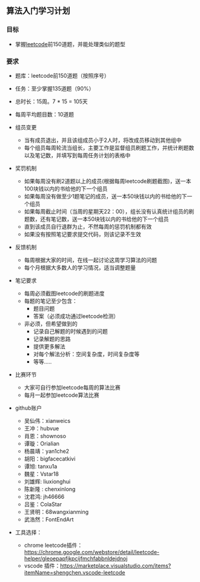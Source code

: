 ## 算法入门学习计划

### 目标

- 掌握[leetcode](https://leetcode-cn.com/)前150道题，并能处理类似的题型

### 要求

- 题库：leetcode前150道题（按照序号）
- 任务：至少掌握135道题（90%）
- 总时长：15周。7 * 15 = 105天
- 每周平均题目数：10道题
- 组员变更
  - 当有成员退出，并且该组成员小于2人时，将改成员移动到其他组中
  - 每个组员每周轮流当组长，主要工作是监督组员刷题工作，并统计刷题数以及笔记数，并填写到每周任务计划的表格中
- 奖罚机制
  - 如果每周没有刷2道题以上的成员(根据每周leetcode刷题截图)，送一本100块钱以内的书给他的下一个组员
  - 如果每周没有做至少1题笔记的成员，送一本50块钱以内的书给他的下一个组员
  - 如果每周截止时间（当周的星期天22：00），组长没有认真统计组员的刷题数，还有笔记数，送一本50块钱以内的书给他的下一个组员
  - 直到该成员自行退群为止，不然每周的惩罚机制都有效
  - 如果没有按照笔记要求提交代码，则该记录不生效
- 反馈机制
  - 每周根据大家的时间，在线一起讨论这周学习算法的问题
  - 每个月根据大多数人的学习情况，适当调整题量
- 笔记要求
  - 每周必须截图leetcode的刷题进度
  - 每题的笔记至少包含：
    - 题目问题
    - 答案（必须成功通过leetcode检测）
  - 非必须，但希望做到的
    - 记录自己解题的时候遇到的问题
    - 记录解题的思路
    - 提供更多解法
    - 对每个解法分析：空间复杂度，时间复杂度等
    - 等等.....
- 比赛环节
  - 大家可自行参加leetcode每周的算法比赛
  - 每月一起参加leetcode算法比赛

- github账户
  - 吴仙伟：xianweics
  - 王冲：hubvue
  - 肖恩：shownoso
  - 谭璇：Orialian
  - 杨晨靖：yan1che2
  - 胡阳：bigfacecatkivi
  - 谭旭: tanxu1a 
  - 魏星：Vstar18
  - 刘雄辉: liuxionghui
  - 陈新隆 : chenxinlong
  - 沈君鸿:  jh46666
  - 吕鉴：ColaStar
  - 王贤明：68wangxianming
  - 武浩然：FontEndArt
  
- 工具选择：
  - chrome leetcode插件：https://chrome.google.com/webstore/detail/leetcode-helper/gleoepapfjkpcijfmchfabbnldejdnoj
  - vscode 插件：https://marketplace.visualstudio.com/items?itemName=shengchen.vscode-leetcode
